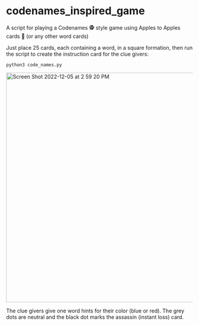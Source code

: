 # codenames_inspired_game

A script for playing a Codenames 🕵️ style game using Apples to Apples cards 🍏 (or any other word cards)

Just place 25 cards, each containing a word, in a square formation, then run the script to create the instruction card for the clue givers:

```
python3 code_names.py
```

<img width="620" alt="Screen Shot 2022-12-05 at 2 59 20 PM" src="https://user-images.githubusercontent.com/37779825/205714216-87731037-d155-4987-9dee-8be1c1a589b7.png">

The clue givers give one word hints for their color (blue or red). The grey dots are neutral and the black dot marks the assassin (instant loss) card.
